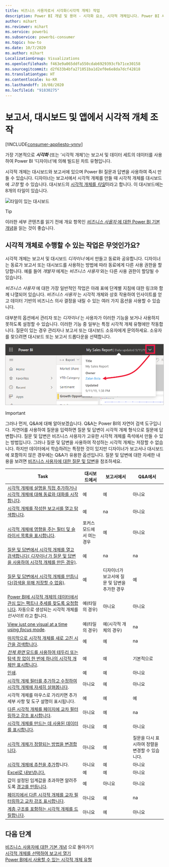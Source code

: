 ```yaml
---
title: 비즈니스 사용자로서 시각화(시각적 개체) 작업
description: Power BI 개념 및 용어 - 시각화 요소, 시각적 개체입니다. Power BI 시각화, 시각적 개체란 무엇인가요?
author: mihart
ms.reviewer: mihart
ms.service: powerbi
ms.subservice: powerbi-consumer
ms.topic: how-to
ms.date: 10/7/2020
ms.author: mihart
LocalizationGroup: Visualizations
ms.openlocfilehash: f463e9a065ddfa550cdab6929393cfb71ce30158
ms.sourcegitcommit: d2f633b4bfa271051ba1d2ef0e6e8da7dcf42818
ms.translationtype: HT
ms.contentlocale: ko-KR
ms.lasthandoff: 10/08/2020
ms.locfileid: "91830275"
---
```

# <a name="interact-with-visuals-in-reports-dashboards-and-apps"></a>보고서, 대시보드 및 앱에서 시각적 개체 조작

[!INCLUDE[consumer-appliesto-ynny](../includes/consumer-appliesto-ynny.md)]

가장 기본적으로 ***시각화*** (또는 ‘시각적 개체’)는 보고서 및 데이터 세트의 데이터를 사용하여 Power BI ‘디자이너’에 의해 빌드된 차트 유형입니다.   

시각적 개체는 대시보드와 보고서에 있으며 Power BI 질문과 답변을 사용하여 즉시 만들 수 있습니다. 디자이너는 보고서에서 시각적 개체를 만들 때 시각적 개체를 대시보드에 *고정* 할 수 있습니다. 대시보드의 [시각적 개체를 *타일*](end-user-tiles.md)이라고 합니다. 이 대시보드에는 8개의 타일이 있습니다. 

![타일이 있는 대시보드](media/end-user-visualizations/power-bi-dashboard.png)

> [!TIP]
> 이러한 세부 콘텐츠를 읽기 전에 개요 항목인 [*비즈니스 사용자* 에 대한 Power BI 기본 개념](end-user-basic-concepts.md)을 읽는 것이 좋습니다.

## <a name="what-can-i-do-with-visuals"></a>시각적 개체로 수행할 수 있는 작업은 무엇인가요?

시각적 개체는 보고서 및 대시보드 *디자이너* 에서 만들고 동료와 공유합니다. 디자이너는 동료가 보고서 또는 대시보드를 사용하는 방법에 따라 동료에게 다른 사용 권한을 할당합니다. 예를 들어 *개발자* 에게는 *비즈니스 사용자* 와는 다른 사용 권한이 할당될 수 있습니다. 

*비즈니스 사용자* 에 대한 가장 일반적인 작업은 아래 표에 단계별 지침에 대한 링크와 함께 나열되어 있습니다. *비즈니스 사용자* 는 시각적 개체와 상호 작용하여 인사이트를 얻고 데이터 기반의 비즈니스 의사 결정을 내릴 수 있는 여러 가지 옵션을 사용할 수 있습니다.  

대부분의 옵션에서 관리자 또는 *디자이너* 는 사용자가 이러한 기능을 보거나 사용하지 못하도록 설정할 수 있습니다. 이러한 기능 중 일부는 특정 시각적 개체 유형에만 작동합니다.  질문이 있는 경우 관리자나 보고서 또는 대시보드 소유자에게 문의하세요. 소유자를 찾으려면 대시보드 또는 보고서 드롭다운을 선택합니다. 

![소유자를 표시하는 제목 드롭다운](media/end-user-visualizations/power-bi-designer.png)


> [!IMPORTANT]
> 그러나 먼저, Q&A에 대해 알아보겠습니다. Q&A는 Power BI의 자연어 검색 도구입니다. 자연어를 사용하여 질문을 입력하면 질문 및 답변이 시각적 개체 형식으로 질문에 답변합니다. 질문 및 답변은 비즈니스 사용자가 고유한 시각적 개체를 즉석에서 만들 수 있는 방법입니다. 그러나 질문 및 답변을 사용하여 작성하는 시각적 개체는 저장할 수 없습니다. 하지만 데이터에서 학습하려는 특정한 것이 있지만 디자이너가 보고서나 대시보드에 포함하지 않은 경우에는 Q&A가 유용한 옵션입니다. 질문 및 답변에 대한 자세한 내용을 보려면 [비즈니스 사용자에 대한 질문 및 답변](end-user-q-and-a.md)을 참조하세요.



|Task  |대시보드에서  |보고서에서  | Q&A에서
|---------|---------|---------|--------|
|[시각적 개체에 설명을 직접 추가하거나 시각적 개체에 대해 동료와 대화를 시작합니다](end-user-comment.md).     |  예       |   예      |  아니요  |
|[시각적 개체를 작성한 보고서를 열고 탐색합니다](end-user-tiles.md).     |    예     |   na      |  아니요 |
|[시각적 개체에 영향을 주는 필터 및 슬라이서 목록을 표시합니다](end-user-report-filter.md).     |    포커스 모드에서 여는 경우     |   예      |  아니요 |
|[질문 및 답변에서 시각적 개체를 열고 검색합니다( *디자이너* 가 질문 및 답변을 사용하여 시각적 개체를 만든 경우)](end-user-q-and-a.md).     |   예      |   na      |  na  |
|[질문 및 답변에서 시각적 개체를 만듭니다(검색을 위해 저장할 수 없음)](end-user-q-and-a.md).     |   예      |   디자이너가 보고서에 질문 및 답변을 추가한 경우      |  예  |
|[Power BI에 시각적 개체의 데이터에서 관심 있는 팩트나 추세를 찾도록 요청합니다](end-user-insights.md).  자동으로 생성되는 시각적 개체를 *인사이트* 라고 합니다.     |    예(타일의 경우)    |  아니요       | 아니요   |
|<bpt id="p1">[</bpt>View just one visual at a time using <bpt id="p2">*</bpt>focus<ept id="p2">*</ept> mode<ept id="p1">](end-user-focus.md)</ept>.     | 예(타일의 경우)        |   예(시각적 개체의 경우)      | na  |
|[마지막으로 시각적 개체를 새로 고친 시간을 검색합니다](end-user-fresh.md).     |  예       |    예     | na  |
|[*전체 화면* 모드를 사용하여 테두리 또는 탐색 창 없이 한 번에 하나의 시각적 개체만 표시합니다](end-user-focus.md).     |   예      |  예       | 기본적으로  |
|[인쇄](end-user-print.md).     |  예       |   예      | 아니요  |
|[시각적 개체 필터를 추가하고 수정하여 시각적 개체에 자세히 살펴봅니다](end-user-report-filter.md).     |    아니요     |   예      | 아니요  |
|시각적 개체를 마우스로 가리키면 추가 세부 사항 및 도구 설명이 표시됩니다.     |    예     |   예      | 예  |
|[다른 시각적 개체를 페이지에 교차 필터링하고 강조 표시합니다](end-user-interactions.md).    |   아니요      |   예      | na  |
|[시각적 개체를 만드는 데 사용된 데이터를 표시합니다](end-user-show-data.md).     |  아니요       |   예      | 아니요  |
| [시각적 개체가 정렬되는 방법을 변경합니다](end-user-change-sort.md). | 아니요  | 예  | 질문을 다시 표시하여 정렬을 변경할 수 있습니다.  |
| [시각적 개체에 추천을 추가](end-user-spotlight.md)합니다. | 아니요  | 예  |  아니요 |
| [Excel로 내보냅니다.](end-user-export.md) | 예 | 예 | 아니요|
| 값이 설정된 임계값을 초과하면 알려주도록 [경고를 만듭니다](end-user-alerts.md).  | 예  | 아니요  | 아니요 |
| [페이지에서 다른 시각적 개체를 교차 필터링하고 교차 강조 표시합니다](end-user-report-filter.md).  | 아니요      | 예  | na |
| [계층 구조를 포함하는 시각적 개체를 드릴합니다](end-user-drill.md).  | 아니요  | 예   | 아니요 |

## <a name="next-steps"></a>다음 단계
[비즈니스 사용자에 대한 기본 개념](end-user-basic-concepts.md)  으로 돌아가기  
[시각적 개체를 선택하여 보고서 열기](end-user-report-open.md)    
[Power BI에서 사용할 수 있는 시각적 개체 유형](end-user-visual-type.md)